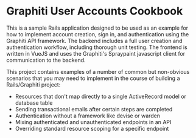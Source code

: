 # Graphiti User Accounts Cookbook

This is a sample Rails application designed to be used as an example
for how to implement account creation, sign in, and authentication
using the Graphiti API framework.  The backend includes a full user
creation and authentication workflow, including thorough unit testing.
The frontend is written in VueJS and uses the Graphiti's Spraypaint
javascript client for communication to the backend.

This project contains examples of a number of common but non-obvious
scenarios that you may need to implement in the course of building a
Rails/Graphiti project:

- Resources that don't map directly to a single ActiveRecord model
  or database table
- Sending transactional emails after certain steps are completed
- Authentication without a framework like devise or warden
- Mixing authenticated and unauthenticated endpoints in an API
- Overriding standard resource scoping for a specific endpoint